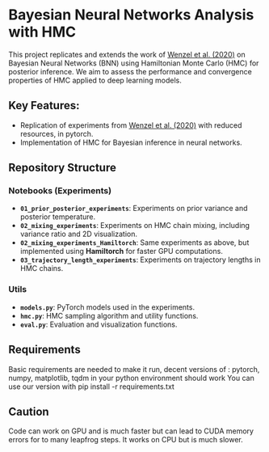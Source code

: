# Bayesian Neural Networks Analysis with HMC

This project replicates and extends the work of [Wenzel et al. (2020)](https://arxiv.org/abs/2002.03285) on Bayesian Neural Networks (BNN) using Hamiltonian Monte Carlo (HMC) for posterior inference. We aim to assess the performance and convergence properties of HMC applied to deep learning models.

## Key Features:
- Replication of experiments from [Wenzel et al. (2020)](https://arxiv.org/abs/2002.03285) with reduced resources, in pytorch.
- Implementation of HMC for Bayesian inference in neural networks.

## Repository Structure

### Notebooks (Experiments)
- **`01_prior_posterior_experiments`**: Experiments on prior variance and posterior temperature.
- **`02_mixing_experiments`**: Experiments on HMC chain mixing, including variance ratio and 2D visualization.
- **`02_mixing_experiments_Hamiltorch`**: Same experiments as above, but implemented using **Hamiltorch** for faster GPU computations.
- **`03_trajectory_length_experiments`**: Experiments on trajectory lengths in HMC chains.

### Utils
- **`models.py`**: PyTorch models used in the experiments.
- **`hmc.py`**: HMC sampling algorithm and utility functions.
- **`eval.py`**: Evaluation and visualization functions.


## Requirements
Basic requirements are needed to make it run, decent versions of : pytorch, numpy, matplotlib, tqdm in your python environment should work
You can use our version with pip install -r requirements.txt


## Caution
Code can work on GPU and is much faster but can lead to CUDA memory errors for to many leapfrog steps.
It works on CPU but is much slower.
